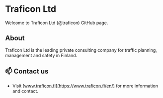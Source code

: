<!---
Etusivu, eli "traficon/traficon is a ✨ special ✨ repository because its `README.md` (this file) appears on your GitHub profile.
You can click the Preview link to take a look at your changes."
--->
# Traficon Ltd

Welcome to Traficon Ltd (@traficon) GitHub page.

## About

Traficon Ltd is the leading private consulting company for traffic planning, management and safety in Finland.

## 📫 Contact us

- Visit [www.traficon.fi](https://www.traficon.fi/en/) for more information and contact.


